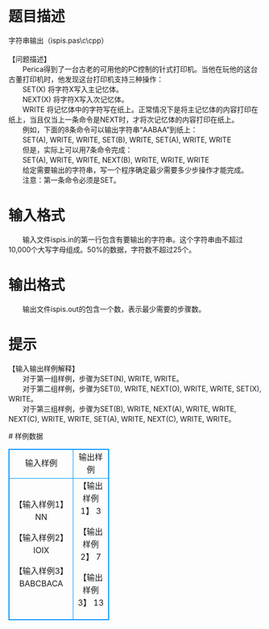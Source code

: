 # 

 
 # 题目描述 
<p>
字符串输出（ispis.pas\c\cpp） <br><br>【问题描述】<br>　　Perica得到了一台古老的可用他的PC控制的针式打印机。当他在玩他的这台古董打印机时，他发现这台打印机支持三种操作：<br>　　SET(X)   将字符X写入主记忆体。<br>　　NEXT(X)  将字符X写入次记忆体。<br>　　WRITE    将记忆体中的字符写在纸上。正常情况下是将主记忆体的内容打印在纸上，当且仅当上一条命令是NEXT时，才将次记忆体的内容打印在纸上。<br>　　例如，下面的8条命令可以输出字符串“AABAA”到纸上：<br>　　SET(A), WRITE, WRITE, SET(B), WRITE, SET(A), WRITE, WRITE<br>　　但是，实际上可以用7条命令完成：<br>　　SET(A), WRITE, WRITE, NEXT(B), WRITE, WRITE, WRITE<br>　　给定需要输出的字符串，写一个程序确定最少需要多少步操作才能完成。<br>　　注意：第一条命令必须是SET。<br></p> 

 
 # 输入格式 
<p>
　　输入文件ispis.in的第一行包含有要输出的字符串。这个字符串由不超过10,000个大写字母组成。50%的数据，字符数不超过25个。</p> 

 
 # 输出格式 
<p>
　　输出文件ispis.out的包含一个数，表示最少需要的步骤数。</p> 

 
 # 提示 
<p>
【输入输出样例解释】<br>　　对于第一组样例，步骤为SET(N), WRITE, WRITE。<br>　　对于第二组样例，步骤为SET(I), WRITE, NEXT(O), WRITE, WRITE, SET(X), WRITE。<br>　　对于第三组样例，步骤为SET(B), WRITE, NEXT(A), WRITE, WRITE, NEXT(C), WRITE, WRITE, SET(A), WRITE, NEXT(C), WRITE, WRITE。<br></p> 
# 样例数据
<style>
        table,table tr th, table tr td { border:1px solid #0094ff; }
        table { width: 200px; min-height: 25px; line-height: 25px; text-align: center; border-collapse: collapse;}   
    </style>
<table>
	<tr>
		<td>输入样例</td>
		<td>输出样例</td>
	</tr>
<tr><td>【输入样例1】
NN

【输入样例2】
IOIX

【输入样例3】
BABCBACA



</td><td>【输出样例1】
3

【输出样例2】
7

【输出样例3】
13</td></tr></table>
